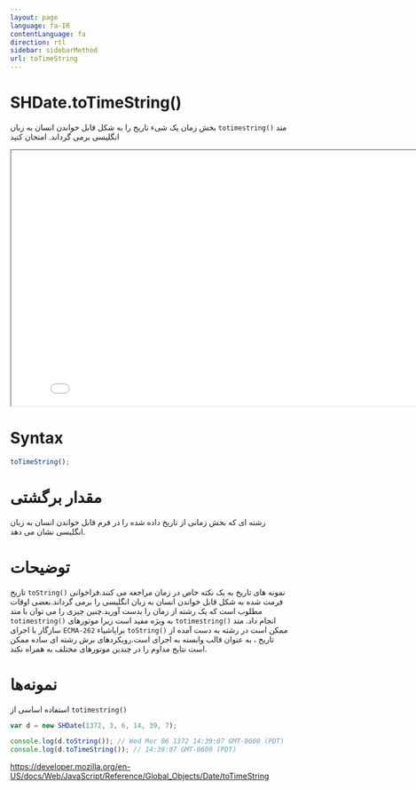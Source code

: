 ```yaml
---
layout: page
language: fa-IR
contentLanguage: fa
direction: rtl
sidebar: sidebarMethod
url: toTimeString
---
```


# SHDate.toTimeString()

متد <code dir = "ltr">totimestring()</code> بخش زمان یک شیء تاریخ را به شکل قابل خواندن انسان به زبان انگلیسی برمی گرداند.
امتحان کنید

<iframe style="width: 830px; height: 460px;" src="/SHDateTime-js/examples/live.html?function=toTimeString" title="MDN Web Docs Interactive Example" loading="lazy"></iframe>
<br/>

# Syntax

```js
toTimeString();
```

# مقدار برگشتی

رشته ای که بخش زمانی از تاریخ داده شده را در فرم قابل خواندن انسان به زبان انگلیسی نشان می دهد.

# توضیحات

نمونه های تاریخ به یک نکته خاص در زمان مراجعه می کنند.فراخوانی <code dir = "ltr">toString()</code> تاریخ فرمت شده به شکل قابل خواندن انسان به زبان انگلیسی را برمی گرداند.بعضی اوقات مطلوب است که یک رشته از زمان را بدست آورید.چنین چیزی را می توان با متد <code dir = "ltr"> totimestring()</code> انجام داد.
متد <code dir = "ltr">totimestring()</code> به ویژه مفید است زیرا موتورهای سازگار با اجرای `ECMA-262` ممکن است در رشته به دست آمده از <code dir = "ltr">toString()</code> برایاشیاء تاریخ ، به عنوان قالب وابسته به اجرای است.رویکردهای برش رشته ای ساده ممکن است نتایج مداوم را در چندین موتورهای مختلف به همراه نکند.

# نمونه‌ها

استفاده اساسی از <code dir = "ltr">totimestring()</code>

```js
var d = new SHDate(1372, 3, 6, 14, 39, 7);

console.log(d.toString()); // Wed Mor 06 1372 14:39:07 GMT-0600 (PDT)
console.log(d.toTimeString()); // 14:39:07 GMT-0600 (PDT)
```

https://developer.mozilla.org/en-US/docs/Web/JavaScript/Reference/Global_Objects/Date/toTimeString
